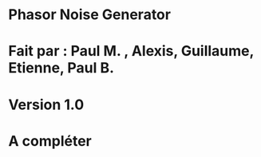 # Phasor Noise Generator
# Fait par : Paul M. , Alexis, Guillaume, Etienne, Paul B.
# Version  1.0

# A compléter



